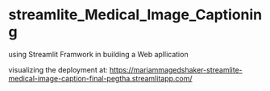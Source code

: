# streamlite_Medical_Image_Captioning

using Streamlit Framwork in building a Web apllication 

visualizing the deployment at: https://mariammagedshaker-streamlite-medical-image-caption-final-pegtha.streamlitapp.com/